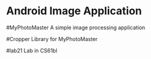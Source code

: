 # Android Image Application

#MyPhotoMaster
A simple image processing application

#Cropper
Library for MyPhotoMaster

#lab21
Lab in CS61bl

